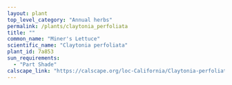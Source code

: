 ```yaml
---
layout: plant                                                              
top_level_category: "Annual herbs"
permalink: /plants/claytonia_perfoliata
title: ""
common_name: "Miner's Lettuce"
scientific_name: "Claytonia perfoliata"
plant_id: 7a853
sun_requirements:
  - "Part Shade"
calscape_link: "https://calscape.org/loc-California/Claytonia-perfoliata-(Miner's-Lettuce)"
---
```


